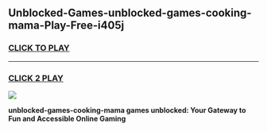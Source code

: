 
## Unblocked-Games-unblocked-games-cooking-mama-Play-Free-i405j
<h3>
<a href="https://premium76.site?title=unblocked-games-cooking-mama&ref=22A">CLICK TO PLAY</a></h3>
<hr>

<h3>
<a href="https://premium76.site?title=unblocked-games-cooking-mama&ref=22A">CLICK 2 PLAY</a>
  
</h3>

<a href="https://premium76.site?title=unblocked-games-cooking-mama&ref=22A"><img src="https://clearcache.store/games.png"></a>


**unblocked-games-cooking-mama games unblocked: Your Gateway to Fun and Accessible Online Gaming**
